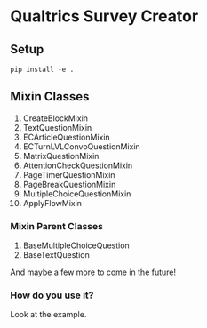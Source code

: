 # **Qualtrics Survey Creator**

## **Setup**

```shell
pip install -e .
```

## **Mixin Classes**
1. CreateBlockMixin
2. TextQuestionMixin
3. ECArticleQuestionMixin
4. ECTurnLVLConvoQuestionMixin
5. MatrixQuestionMixin
6. AttentionCheckQuestionMixin
7. PageTimerQuestionMixin
8. PageBreakQuestionMixin
9. MultipleChoiceQuestionMixin
10. ApplyFlowMixin

### Mixin Parent Classes
1. BaseMultipleChoiceQuestion
2. BaseTextQuestion

And maybe a few more to come in the future!

### **How do you use it?**
Look at the example.